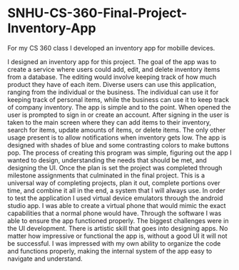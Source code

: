 # SNHU-CS-360-Final-Project-Inventory-App
For my CS 360 class I developed an inventory app for mobille devices.

I designed an inventory app for this project. The goal of the app was to create a service where users could add, edit, and delete inventory items from a database. The editing would involve keeping track of how much product they have of each item. Diverse users can use this application, ranging from the individual or the business. The individual can use it for keeping track of personal items, while the business can use it to keep track of company inventory.
The app is simple and to the point. When opened the user is prompted to sign in or create an account. After signing in the user is taken to the main screen where they can add items to their inventory, search for items, update amounts of items, or delete items. The only other usage present is to allow notifications when inventory gets low. The app is designed with shades of blue and some contrasting colors to make buttons pop.
The process of creating this program was simple, figuring out the app I wanted to design, understanding the needs that should be met, and designing the UI. Once the plan is set the project was completed through milestone assignments that culminated in the final project. This is a universal way of completing projects, plan it out, complete portions over time, and combine it all in the end, a system that I will always use.
In order to test the application I used virtual device emulators through the android studio app. I was able to create a virtual phone that would mimic the exact capabilities that a normal phone would have. Through the software I was able to ensure the app functioned properly.
The biggest challenges were in the UI development. There is artistic skill that goes into designing apps. No matter how impressive or functional the app is, without a good UI it will not be successful.
I was impressed with my own ability to organize the code and functions properly, making the internal system of the app easy to navigate and understand.
